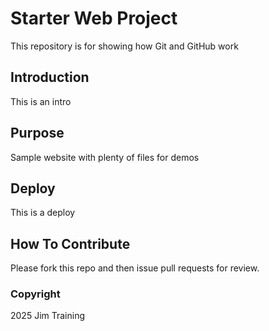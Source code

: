 # Starter Web Project

This repository is for showing how Git and GitHub work

## Introduction

This is an intro

## Purpose

Sample website with plenty of files for demos

## Deploy

This is a deploy

## How To Contribute

Please fork this repo and then issue pull requests for review.

### Copyright
2025 Jim Training